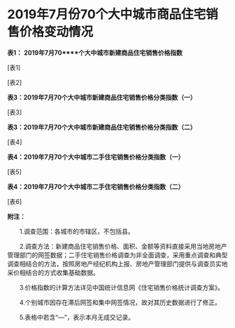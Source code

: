 # 2019年7月份70个大中城市商品住宅销售价格变动情况

**表****1****：** **2019****年****7****月****70****个大中城市新建商品住宅销售价格指数**

\[表1\]

\[表2\]

**表****3****：****2019****年****7****月****70****个大中城市新建商品住宅销售价格分类指数（一）**

\[表3\]

**表****3****：****2019****年****7****月****70****个大中城市新建商品住宅销售价格分类指数（二）**

\[表4\]

**表****4****：****2019****年****7****月****70****个大中城市二手住宅销售价格分类指数（一）**

\[表5\]

**表****4****：****2019****年****7****月****70****个大中城市二手住宅销售价格分类指数（二）**

\[表6\]

**附注：**

　　1.调查范围：各城市的市辖区，不包括县。

　　2.调查方法：新建商品住宅销售价格、面积、金额等资料直接采用当地房地产管理部门的网签数据；二手住宅销售价格调查为非全面调查，采用重点调查和典型调查相结合的方法，按照房地产经纪机构上报、房地产管理部门提供与调查员实地采价相结合的方式收集基础数据。

　　3.价格指数的计算方法详见中国统计信息网《住宅销售价格统计调查方案》。

　　4.个别城市因存在滞后网签和集中网签情况，故对其历史数据进行了修正。

　　5.表格中若含“—”，表示本月无成交记录。